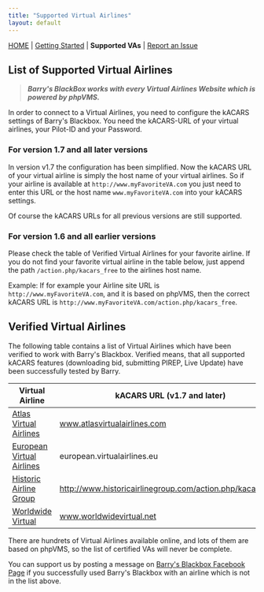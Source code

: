 ```yaml
---
title: "Supported Virtual Airlines"
layout: default
---
```


[HOME](.) | [Getting Started](./getting-started) | **Supported VAs** | [Report an Issue](https://github.com/barryballantines/BarrysBlackBox/issues)

## List of Supported Virtual Airlines

> ***Barry's BlackBox works with every Virtual Airlines Website which is powered by phpVMS.***

In order to connect to a Virtual Airlines, you need to configure the kACARS settings of Barry's Blackbox.
You need the kACARS-URL of your virtual airlines, your Pilot-ID and your Password.

### For version 1.7 and all later versions

In version v1.7 the configuration has been simplified. Now the kACARS URL of your virtual airline is 
simply the host name of your virtual airlines. So if your airline is available at `http://www.myFavoriteVA.com` 
you just need to enter this URL or the host name `www.myFavoriteVA.com` into your kACARS settings.

Of course the kACARS URLs for all previous versions are still supported.

### For version 1.6 and all earlier versions

Please check the table of Verified Virtual Airlines for your favorite airline. 
If you do not find your favorite virtual airline in the table below, just append 
the path `/action.php/kacars_free` to the airlines host name. 

Example: If for example your Airline site URL is `http://www.myFavoriteVA.com`, and it is based on phpVMS, 
then the correct kACARS URL is `http://www.myFavoriteVA.com/action.php/kacars_free`.

## Verified Virtual Airlines

The following table contains a list of Virtual Airlines which have been verified to work with Barry's Blackbox. 
Verified means, that all supported kACARS features (downloading bid, submitting PIREP, Live Update) have been successfully tested by Barry. 


| Virtual Airline           | kACARS URL (v1.7 and later) |kACARS URL (v1.6 and earlier)  | 
| ------------------------- | ----------------------------|------------------------------- |
| [Atlas Virtual Airlines](http://www.atlasvirtualairlines.com)| www.atlasvirtualairlines.com | http://www.atlasvirtualairlines.com/action.php/kacars_free |
| [European Virtual Airlines](http://european.virtualairlines.eu) | european.virtualairlines.eu |http://european.virtualairlines.eu/action.php/kacars_free   |
| [Historic Airline Group](http://www.historicairlinegroup.com) | http://www.historicairlinegroup.com/action.php/kacars_free  |
| [Worldwide Virtual](http://www.worldwidevirtual.net) | www.worldwidevirtual.net | http://www.worldwidevirtual.net/action.php/kacars_free |


There are hundrets of Virtual Airlines available online, and lots of them are based on phpVMS, so the list of certified VAs will 
never be complete.

You can support us by posting a message on [Barry's Blackbox Facebook Page](https://www.facebook.com/BallantinesAvionics/) if you
successfully used Barry's Blackbox with an airline which is not in the list above.



 
